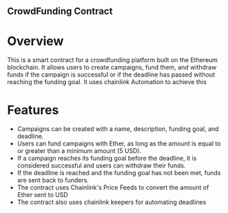 ## CrowdFunding Contract

# Overview
This is a smart contract for a crowdfunding platform built on the Ethereum blockchain. It allows users to create campaigns, fund them, and withdraw funds if the campaign is successful or if the deadline has passed without reaching the funding goal.
It uses chainlink Automation to achieve this

# Features
- Campaigns can be created with a name, description, funding goal, and deadline.
- Users can fund campaigns with Ether, as long as the amount is equal to or greater than a minimum amount (5 USD).
- If a campaign reaches its funding goal before the deadline, it is considered successful and users can withdraw their funds.
- If the deadline is reached and the funding goal has not been met, funds are sent back to funders.
- The contract uses Chainlink's Price Feeds to convert the amount of Ether sent to USD
- The contract also uses chainlink keepers for automating deadlines